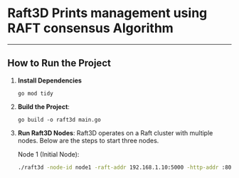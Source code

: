 # Raft3D Prints management using RAFT consensus Algorithm

---

##  How to Run the Project

1. **Install Dependencies**  
   ```properties
   go mod tidy

2. **Build the Project**:
   ```properties
   go build -o raft3d main.go

3. **Run Raft3D Nodes**:
   Raft3D operates on a Raft cluster with multiple nodes. Below are the steps to start three nodes.

   Node 1 (Initial Node):
   ```bash
   ./raft3d -node-id node1 -raft-addr 192.168.1.10:5000 -http-addr :8080
